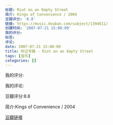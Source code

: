 ```yaml
---
标题: Riot on an Empty Street
简介: Kings of Convenience / 2004
豆瓣评分: '8.8'
链接: https://music.douban.com/subject/1394611/
创建时间: '2007-07-21 15:08:09'
我的评分:
标签:
评论:
date: 2007-07-21 15:08:09
title: 听过专辑 - Riot on an Empty Street
tags: [音乐]
categories: []
---
```


我的评分:

我的评论:

豆瓣评分:8.8

简介:Kings of Convenience / 2004

[豆瓣链接](https://music.douban.com/subject/1394611/)

